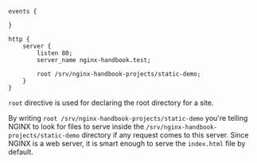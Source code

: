 ```
events {

}

http {
	server {
		listen 80;
		server_name nginx-handbook.test;

		root /srv/nginx-handbook-projects/static-demo;
	}
}
```

`root` directive is used for declaring the root directory for a site.

By writing `root /srv/nginx-handbook-projects/static-demo` you're telling NGINX to look for files to serve inside the `/srv/nginx-handbook-projects/static-demo` directory if any request comes to this server. Since NGINX is a web server, it is smart enough to serve the `index.html` file by default.